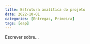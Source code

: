 ```yaml
---
title: Estrutura analítica do projeto 
date: 2022-10-01
categories: [Entregas, Primeira]
tags: [eap]
---
```


Escrever sobre...

